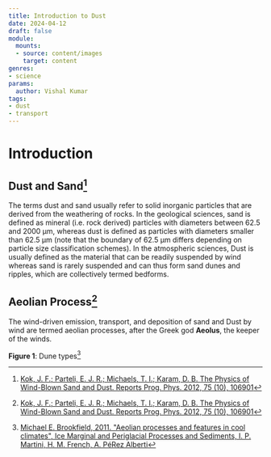 ```yaml
---
title: Introduction to Dust
date: 2024-04-12
draft: false
module:
  mounts:
  - source: content/images
    target: content
genres:
- science
params:
  author: Vishal Kumar
tags:
- dust
- transport
---
```

# Introduction

## Dust and Sand[^1]

The terms dust and sand usually refer to solid inorganic particles that are derived from the weathering of rocks. In the geological sciences, sand is defined as mineral (i.e. rock derived) particles with diameters between 62.5 and 2000 µm, whereas dust is defined as particles with diameters smaller than 62.5 µm (note that the boundary of 62.5 µm differs depending on particle size classification schemes). In the atmospheric sciences, Dust is usually defined as the material that can be readily suspended by wind whereas sand is rarely suspended and can thus form sand dunes and ripples, which are collectively termed bedforms.


## Aeolian Process[^1]

The wind-driven emission, transport, and deposition of sand and Dust by wind are termed aeolian processes, after the Greek god __Aeolus__, the keeper of the winds.




**Figure 1**: Dune types[^2]



[^1]: [Kok, J. F.; Parteli, E. J. R.; Michaels, T. I.; Karam, D. B. The Physics of Wind-Blown Sand and Dust. Reports Prog. Phys. 2012, 75 (10), 106901](https://doi.org/10.1088/0034-4885/75/10/106901)
[^2]: [Michael E. Brookfield, 2011. "Aeolian processes and features in cool  climates", Ice Marginal and Periglacial Processes and Sediments, I. P.  Martini, H. M. French, A. PéRez Alberti](https://doi.org/10.1144/SP354.16)
